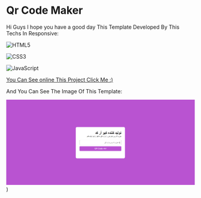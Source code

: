 
# Qr Code Maker

Hi Guys
I hope you have a good day This Template Developed By This Techs In Responsive:

 ![HTML5](https://img.shields.io/badge/html5-%23E34F26.svg?style=for-the-badge&logo=html5&logoColor=white) 

![CSS3](https://img.shields.io/badge/css3-%231572B6.svg?style=for-the-badge&logo=css3&logoColor=white) 

![JavaScript](https://img.shields.io/badge/javascript-%23323330.svg?style=for-the-badge&logo=javascript&logoColor=%23F7DF1E)

[You Can See online This Project Click Me :)](https://mojtaba-jsx.github.io/QrCode-Maker/)

And You Can See The Image Of This Template:

 
![Logo](https://github.com/mojtaba-jsx/QrCode-Maker/blob/master/Capture.PNG))


